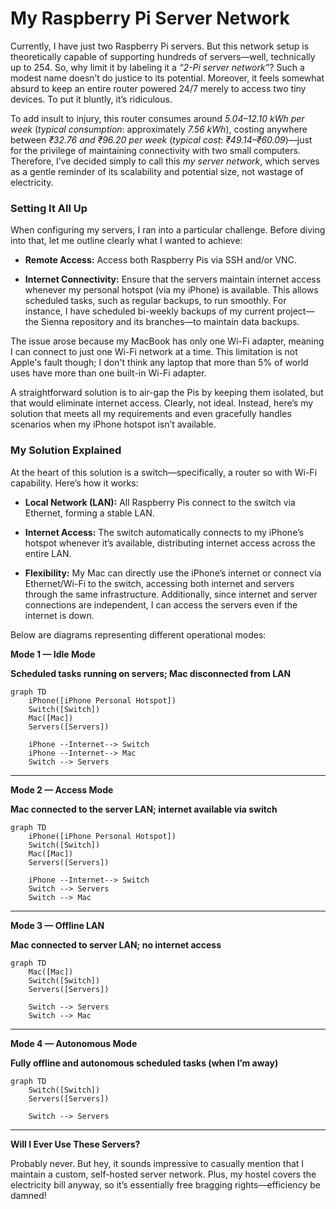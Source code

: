 # My Raspberry Pi Server Network

Currently, I have just two Raspberry Pi servers. But this network setup is theoretically capable of supporting hundreds of servers—well, technically up to 254. So, why limit it by labeling it a  _“2-Pi server network”_? Such a modest name doesn’t do justice to its potential. Moreover, it feels somewhat absurd to keep an entire router powered 24/7 merely to access two tiny devices. To put it bluntly, it’s ridiculous.

To add insult to injury, this router consumes around  _5.04–12.10 kWh per week_  (_typical consumption_: approximately  _7.56 kWh_), costing anywhere between  _₹32.76 and ₹96.20 per week_  (_typical cost_: _₹49.14–₹60.09_)—just for the privilege of maintaining connectivity with two small computers. Therefore, I’ve decided simply to call this  _my server network_, which serves as a gentle reminder of its scalability and potential size, not wastage of electricity.

### Setting It All Up

When configuring my servers, I ran into a particular challenge. Before diving into that, let me outline clearly what I wanted to achieve:

- **Remote Access:**  Access both Raspberry Pis via SSH and/or VNC.

- **Internet Connectivity:**  Ensure that the servers maintain internet access whenever my personal hotspot (via my iPhone) is available. This allows scheduled tasks, such as regular backups, to run smoothly. For instance, I have scheduled bi-weekly backups of my current project—the Sienna repository and its branches—to maintain data backups.

The issue arose because my MacBook has only one Wi-Fi adapter, meaning I can connect to just one Wi-Fi network at a time. This limitation is not Apple's fault though; I don't think any laptop that more than 5% of world uses have more than one built-in Wi-Fi adapter.

A straightforward solution is to air-gap the Pis by keeping them isolated, but that would eliminate internet access. Clearly, not ideal. Instead, here’s my solution that meets all my requirements and even gracefully handles scenarios when my iPhone hotspot isn’t available.

### My Solution Explained

At the heart of this solution is a switch—specifically, a router so with Wi-Fi capability. Here’s how it works:

-  **Local Network (LAN):**  All Raspberry Pis connect to the switch via Ethernet, forming a stable LAN.

- **Internet Access:**  The switch automatically connects to my iPhone’s hotspot whenever it’s available, distributing internet access across the entire LAN.

-  **Flexibility:**  My Mac can directly use the iPhone’s internet or connect via Ethernet/Wi-Fi to the switch, accessing both internet and servers through the same infrastructure. Additionally, since internet and server connections are independent, I can access the servers even if the internet is down.

Below are diagrams representing different operational modes:

**Mode 1 — Idle Mode**

**Scheduled tasks running on servers; Mac disconnected from LAN**

```mermaid
graph TD
    iPhone([iPhone Personal Hotspot])
    Switch([Switch])
    Mac([Mac])
    Servers([Servers])

    iPhone --Internet--> Switch
    iPhone --Internet--> Mac
    Switch --> Servers
```

----------

**Mode 2 — Access Mode**

**Mac connected to the server LAN; internet available via switch**

```mermaid
graph TD
    iPhone([iPhone Personal Hotspot])
    Switch([Switch])
    Mac([Mac])
    Servers([Servers])

    iPhone --Internet--> Switch
    Switch --> Servers
    Switch --> Mac
```

----------

**Mode 3 — Offline LAN**

**Mac connected to server LAN; no internet access**

```mermaid
graph TD
    Mac([Mac])
    Switch([Switch])
    Servers([Servers])

    Switch --> Servers
    Switch --> Mac
```

----------

**Mode 4 — Autonomous Mode**

  

**Fully offline and autonomous scheduled tasks (when I’m away)**

```mermaid
graph TD
    Switch([Switch])
    Servers([Servers])

    Switch --> Servers
```

----------

**Will I Ever Use These Servers?**

Probably never. But hey, it sounds impressive to casually mention that I maintain a custom, self-hosted server network. Plus, my hostel covers the electricity bill anyway, so it’s essentially free bragging rights—efficiency be damned!
